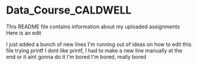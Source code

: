 # Data_Course_CALDWELL
This README file contains information about my uploaded assignments
Here is an edit



I just added a bunch of new lines
I'm running out of ideas on how to edit this file
trying printf
I dont like printf, I had to make a new line manually at the end or it aint gonna do it
I'm bored
I'm bored, really bored

